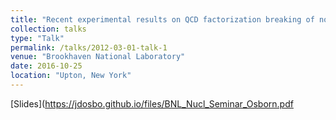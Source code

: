 ```yaml
---
title: "Recent experimental results on QCD factorization breaking of nonperturbative functions"
collection: talks
type: "Talk"
permalink: /talks/2012-03-01-talk-1
venue: "Brookhaven National Laboratory"
date: 2016-10-25
location: "Upton, New York"
---
```


[Slides](https://jdosbo.github.io/files/BNL_Nucl_Seminar_Osborn.pdf 